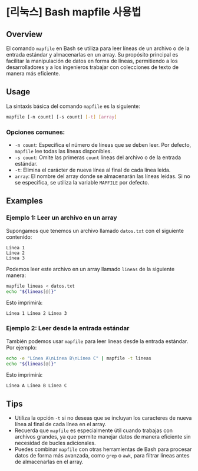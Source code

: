 # [리눅스] Bash mapfile 사용법

## Overview
El comando `mapfile` en Bash se utiliza para leer líneas de un archivo o de la entrada estándar y almacenarlas en un array. Su propósito principal es facilitar la manipulación de datos en forma de líneas, permitiendo a los desarrolladores y a los ingenieros trabajar con colecciones de texto de manera más eficiente.

## Usage
La sintaxis básica del comando `mapfile` es la siguiente:

```bash
mapfile [-n count] [-s count] [-t] [array]
```

### Opciones comunes:
- `-n count`: Especifica el número de líneas que se deben leer. Por defecto, `mapfile` lee todas las líneas disponibles.
- `-s count`: Omite las primeras `count` líneas del archivo o de la entrada estándar.
- `-t`: Elimina el carácter de nueva línea al final de cada línea leída.
- `array`: El nombre del array donde se almacenarán las líneas leídas. Si no se especifica, se utiliza la variable `MAPFILE` por defecto.

## Examples
### Ejemplo 1: Leer un archivo en un array
Supongamos que tenemos un archivo llamado `datos.txt` con el siguiente contenido:

```
Línea 1
Línea 2
Línea 3
```

Podemos leer este archivo en un array llamado `lineas` de la siguiente manera:

```bash
mapfile lineas < datos.txt
echo "${lineas[@]}"
```

Esto imprimirá:

```
Línea 1 Línea 2 Línea 3
```

### Ejemplo 2: Leer desde la entrada estándar
También podemos usar `mapfile` para leer líneas desde la entrada estándar. Por ejemplo:

```bash
echo -e "Línea A\nLínea B\nLínea C" | mapfile -t lineas
echo "${lineas[@]}"
```

Esto imprimirá:

```
Línea A Línea B Línea C
```

## Tips
- Utiliza la opción `-t` si no deseas que se incluyan los caracteres de nueva línea al final de cada línea en el array.
- Recuerda que `mapfile` es especialmente útil cuando trabajas con archivos grandes, ya que permite manejar datos de manera eficiente sin necesidad de bucles adicionales.
- Puedes combinar `mapfile` con otras herramientas de Bash para procesar datos de forma más avanzada, como `grep` o `awk`, para filtrar líneas antes de almacenarlas en el array.